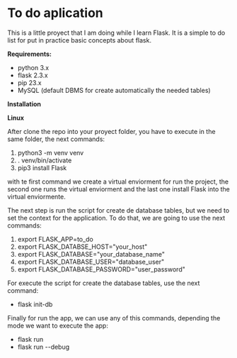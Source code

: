 # To do aplication 

This is a little proyect that I am doing while I learn Flask. It is a simple to do list for put in practice basic concepts about flask. 

**Requirements:**
-  python 3.x
-  flask 2.3.x
-  pip 23.x
-  MySQL (default DBMS for create automatically the needed tables) 

**Installation**

**Linux**

After clone the repo into your proyect folder, you have to execute in the same folder, the next commands:
1. python3 -m venv venv
2. . venv/bin/activate
3. pip3 install Flask

with te first command we create a virtual enviorment for run the project, the second one runs the virtual enviorment and the last one install Flask into the virtual enviormente. 

The next step is run the script for create de database tables, but we need to set the context for the application. To do that, we are going to use the next commands: 
1. export FLASK_APP=to_do
2. export FLASK_DATABSE_HOST="your_host"
3. export FLASK_DATABASE="your_database_name"
4. export FLASK_DATABASE_USER="database_user"
5. export FLASK_DATABASE_PASSWORD="user_password"

For execute the script for create the database tables, use the next command: 
- flask init-db

Finally for run the app, we can use any of this commands, depending the mode we want to execute the app:
- flask run
- flask run --debug 

